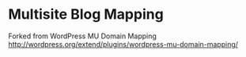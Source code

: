 Multisite Blog Mapping
===========================
Forked from WordPress MU Domain Mapping http://wordpress.org/extend/plugins/wordpress-mu-domain-mapping/